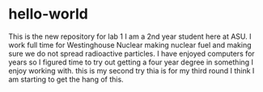 # hello-world
This is the new repository for lab 1
I am a 2nd year student here at ASU. I work full time for Westinghouse Nuclear making nuclear fuel and making sure we do not spread radioactive particles. I have enjoyed computers for years so I figured time to try out getting a four year degree in something I enjoy working with.
 this is my second try
thia is for my third round
I think I am starting to get the hang of this.
